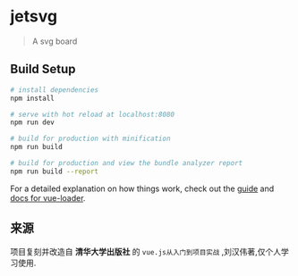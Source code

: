 # jetsvg

> A svg board

## Build Setup

``` bash
# install dependencies
npm install

# serve with hot reload at localhost:8080
npm run dev

# build for production with minification
npm run build

# build for production and view the bundle analyzer report
npm run build --report
```

For a detailed explanation on how things work, check out the [guide](http://vuejs-templates.github.io/webpack/) and [docs for vue-loader](http://vuejs.github.io/vue-loader).

## 来源

项目复刻并改造自 **清华大学出版社** 的 `vue.js从入门到项目实战` ,刘汉伟著,仅个人学习使用.
